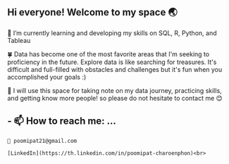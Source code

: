 ## Hi everyone! Welcome to my space 🌏 
🌱 I’m currently learning and developing my skills on SQL, R, Python, and Tableau

🍀 Data has become one of the most favorite areas that I'm seeking to proficiency in the future. Explore data is like searching for treasures. It's difficult and full-filled with obstacles and challenges but it's fun when you accomplished your goals :)

🌟 I will use this space for taking note on my data journey, practicing skills, and getting know more people! so please do not hesitate to contact me :blush:

## - 📫 How to reach me: ...
    
    📧 poomipat21@gmail.com

    [LinkedIn](https://th.linkedin.com/in/poomipat-charoenphon)<br>

<!--
**pondzaz3553/pondzaz3553** is a ✨ _special_ ✨ repository because its `README.md` (this file) appears on your GitHub profile.

Here are some ideas to get you started:

- 🔭 I’m currently working on ...
- 🌱 I’m currently learning ...
- 👯 I’m looking to collaborate on ...
- 🤔 I’m looking for help with ...
- 💬 Ask me about ...
- 📫 How to reach me: ...
- 😄 Pronouns: ...
- ⚡ Fun fact: ...
-->
